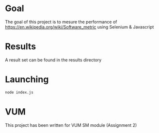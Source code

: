 # Goal

The goal of this project is to mesure the performance of https://en.wikipedia.org/wiki/Software_metric using Selenium & Javascript

# Results

A result set can be found in the results directory

# Launching

```bash
node index.js
```

# VUM

This project has been written for VUM SM module (Assignment 2)
